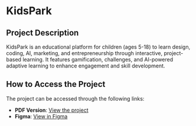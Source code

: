 # KidsPark

## Project Description
KidsPark is an educational platform for children (ages 5-18) to learn design, coding, AI, marketing, and entrepreneurship through interactive, project-based learning. It features gamification, challenges, and AI-powered adaptive learning to enhance engagement and skill development.

## How to Access the Project
The project can be accessed through the following links:
- **PDF Version**: [View the project](https://drive.google.com/file/d/10uWL_iijwF0-cxAOwbgh8w6GOAnabMe5/view?usp=sharing)
- **Figma**: [View in Figma](https://www.figma.com/design/0XBIWYzdZ2hjOT2eUDHIhT/kidspark?node-id=455-533&t=394ovpLRDexlpuS9-1)
